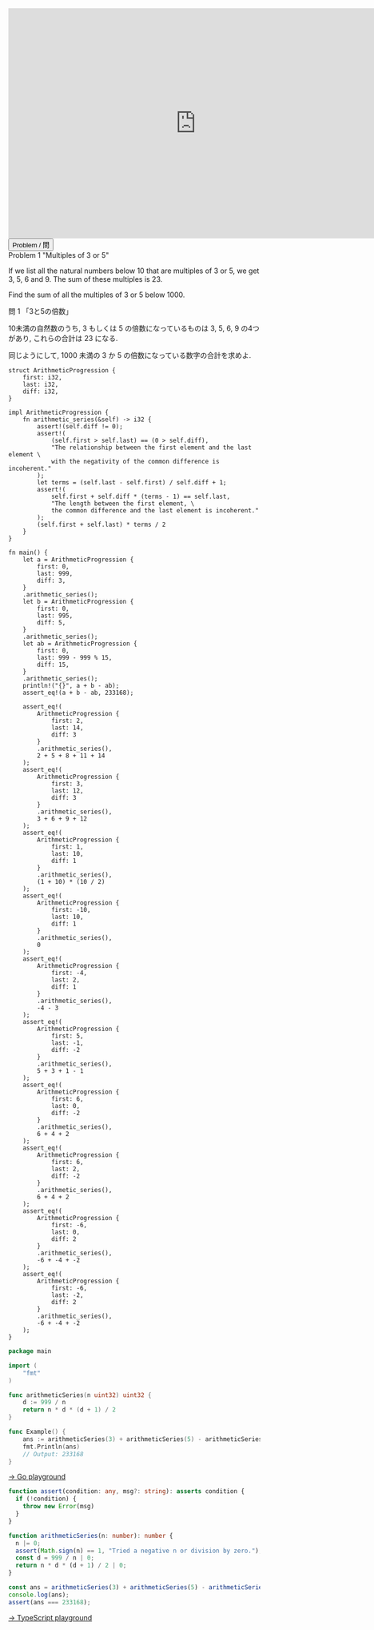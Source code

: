 <html>
<iframe src="https://docs.google.com/presentation/d/e/2PACX-1vR7HA2byHmvIaxWXOhdLJMXgsyf7M5vx7ZWRU2ZV4qGgIOFrLaehDqONZVPYB_tLZdrCRFmUgMAagf9/embed?start=false&loop=false&delayms=60000" frameborder="0" width="750" height="460" allowfullscreen="true" mozallowfullscreen="true" webkitallowfullscreen="true"></iframe>
</html>

<html>
<button class="accordion" onclick="toggle('the-accordion');">Problem / 問</button>
<div id="the-accordion" class="panel w3-hide">
Problem 1 "Multiples of 3 or 5"

<p>If we list all the natural numbers below 10 that are multiples of 3 or 5, we get 3, 5, 6 and 9. The sum of these multiples is 23.</p>
<p>Find the sum of all the multiples of 3 or 5 below 1000.</p>

問 1 「3と5の倍数」

10未満の自然数のうち, 3 もしくは 5 の倍数になっているものは 3, 5, 6, 9 の4つがあり, これらの合計は 23 になる.

同じようにして, 1000 未満の 3 か 5 の倍数になっている数字の合計を求めよ.
</div>
</html>

```rust,editable
struct ArithmeticProgression {
    first: i32,
    last: i32,
    diff: i32,
}

impl ArithmeticProgression {
    fn arithmetic_series(&self) -> i32 {
        assert!(self.diff != 0);
        assert!(
            (self.first > self.last) == (0 > self.diff),
            "The relationship between the first element and the last element \
            with the negativity of the common difference is incoherent."
        );
        let terms = (self.last - self.first) / self.diff + 1;
        assert!(
            self.first + self.diff * (terms - 1) == self.last,
            "The length between the first element, \
            the common difference and the last element is incoherent."
        );
        (self.first + self.last) * terms / 2
    }
}

fn main() {
    let a = ArithmeticProgression {
        first: 0,
        last: 999,
        diff: 3,
    }
    .arithmetic_series();
    let b = ArithmeticProgression {
        first: 0,
        last: 995,
        diff: 5,
    }
    .arithmetic_series();
    let ab = ArithmeticProgression {
        first: 0,
        last: 999 - 999 % 15,
        diff: 15,
    }
    .arithmetic_series();
    println!("{}", a + b - ab);
    assert_eq!(a + b - ab, 233168);

    assert_eq!(
        ArithmeticProgression {
            first: 2,
            last: 14,
            diff: 3
        }
        .arithmetic_series(),
        2 + 5 + 8 + 11 + 14
    );
    assert_eq!(
        ArithmeticProgression {
            first: 3,
            last: 12,
            diff: 3
        }
        .arithmetic_series(),
        3 + 6 + 9 + 12
    );
    assert_eq!(
        ArithmeticProgression {
            first: 1,
            last: 10,
            diff: 1
        }
        .arithmetic_series(),
        (1 + 10) * (10 / 2)
    );
    assert_eq!(
        ArithmeticProgression {
            first: -10,
            last: 10,
            diff: 1
        }
        .arithmetic_series(),
        0
    );
    assert_eq!(
        ArithmeticProgression {
            first: -4,
            last: 2,
            diff: 1
        }
        .arithmetic_series(),
        -4 - 3
    );
    assert_eq!(
        ArithmeticProgression {
            first: 5,
            last: -1,
            diff: -2
        }
        .arithmetic_series(),
        5 + 3 + 1 - 1
    );
    assert_eq!(
        ArithmeticProgression {
            first: 6,
            last: 0,
            diff: -2
        }
        .arithmetic_series(),
        6 + 4 + 2
    );
    assert_eq!(
        ArithmeticProgression {
            first: 6,
            last: 2,
            diff: -2
        }
        .arithmetic_series(),
        6 + 4 + 2
    );
    assert_eq!(
        ArithmeticProgression {
            first: -6,
            last: 0,
            diff: 2
        }
        .arithmetic_series(),
        -6 + -4 + -2
    );
    assert_eq!(
        ArithmeticProgression {
            first: -6,
            last: -2,
            diff: 2
        }
        .arithmetic_series(),
        -6 + -4 + -2
    );
}
```

```go
package main

import (
	"fmt"
)

func arithmeticSeries(n uint32) uint32 {
	d := 999 / n
	return n * d * (d + 1) / 2
}

func Example() {
	ans := arithmeticSeries(3) + arithmeticSeries(5) - arithmeticSeries(15)
	fmt.Println(ans)
	// Output: 233168
}
```
<html><a href="https://play.golang.org/p/kHnpq8RYd5L" target="_blank" rel="noopener noreferrer">→ Go playground</a></html>

```typescript
function assert(condition: any, msg?: string): asserts condition {
  if (!condition) {
    throw new Error(msg)
  }
}

function arithmeticSeries(n: number): number {
  n |= 0;
  assert(Math.sign(n) == 1, "Tried a negative n or division by zero.");
  const d = 999 / n | 0;
  return n * d * (d + 1) / 2 | 0;
}

const ans = arithmeticSeries(3) + arithmeticSeries(5) - arithmeticSeries(15);
console.log(ans);
assert(ans === 233168);
```
<html><a href="https://www.typescriptlang.org/play?#code/GYVwdgxgLglg9mABAQwM6oKYCcoAoIIAmMsCAXCmAJ4A0iAtqgOYD8FqUWMYTAlBWkw5UiAmGKkkAbwBQiRDGCJcAQjET4YXolnz5UABZY4Ad0RgMZgKJZjWXIz5zEAXxluZoSJJRdD9DFgIAGVsGAxUXDAKMBB6ACNsfnM4xKwdZyQAHwBeRAAGAG5nQWw8AFlkQwA6VBgmMCjtHLyARjoAIgAVLgxCFHMMJiqYADcMc0Q4dOJRmDqERHiqRAAvbDhqjt5i+TEORH68gE5TxAB6SayC3cQsQJAsJCQAKkPEN9x+gGpEVu1LgAmRDXIruGQyfZQSgiPLIPwGAJBUK9SIAZm0v3hJERgRgITCEVwAFZtABaXw4pH4lHhSKtUnFfZwAA2GGqLLgTFwyDAqB2MlKOB5fMQLTygLRaNaADYABw7IA" target="_blank" rel="noopener noreferrer">→ TypeScript playground</a></html>
